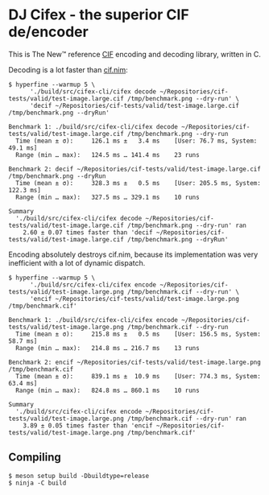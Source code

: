 # DJ Cifex - the superior CIF de/encoder

This is The New™ reference [CIF][cif spec] encoding and decoding library, written in C.

Decoding is a lot faster than [cif.nim][nim implementation]:
```
$ hyperfine --warmup 5 \
      './build/src/cifex-cli/cifex decode ~/Repositories/cif-tests/valid/test-image.large.cif /tmp/benchmark.png --dry-run' \
      'decif ~/Repositories/cif-tests/valid/test-image.large.cif /tmp/benchmark.png --dryRun'

Benchmark 1: ./build/src/cifex-cli/cifex decode ~/Repositories/cif-tests/valid/test-image.large.cif /tmp/benchmark.png --dry-run
  Time (mean ± σ):     126.1 ms ±   3.4 ms    [User: 76.7 ms, System: 49.1 ms]
  Range (min … max):   124.5 ms … 141.4 ms    23 runs

Benchmark 2: decif ~/Repositories/cif-tests/valid/test-image.large.cif /tmp/benchmark.png --dryRun
  Time (mean ± σ):     328.3 ms ±   0.5 ms    [User: 205.5 ms, System: 122.3 ms]
  Range (min … max):   327.5 ms … 329.1 ms    10 runs

Summary
  './build/src/cifex-cli/cifex decode ~/Repositories/cif-tests/valid/test-image.large.cif /tmp/benchmark.png --dry-run' ran
    2.60 ± 0.07 times faster than 'decif ~/Repositories/cif-tests/valid/test-image.large.cif /tmp/benchmark.png --dryRun'
```
Encoding absolutely destroys cif.nim, because its implementation was very inefficient with a lot of dynamic dispatch.
```
$ hyperfine --warmup 5 \
      './build/src/cifex-cli/cifex encode ~/Repositories/cif-tests/valid/test-image.large.png /tmp/benchmark.cif --dry-run' \
      'encif ~/Repositories/cif-tests/valid/test-image.large.png /tmp/benchmark.cif'

Benchmark 1: ./build/src/cifex-cli/cifex encode ~/Repositories/cif-tests/valid/test-image.large.png /tmp/benchmark.cif --dry-run
  Time (mean ± σ):     215.8 ms ±   0.5 ms    [User: 156.5 ms, System: 58.7 ms]
  Range (min … max):   214.8 ms … 216.7 ms    13 runs

Benchmark 2: encif ~/Repositories/cif-tests/valid/test-image.large.png /tmp/benchmark.cif
  Time (mean ± σ):     839.1 ms ±  10.9 ms    [User: 774.3 ms, System: 63.4 ms]
  Range (min … max):   824.8 ms … 860.1 ms    10 runs

Summary
  './build/src/cifex-cli/cifex encode ~/Repositories/cif-tests/valid/test-image.large.png /tmp/benchmark.cif --dry-run' ran
    3.89 ± 0.05 times faster than 'encif ~/Repositories/cif-tests/valid/test-image.large.png /tmp/benchmark.cif'
```

  [cif spec]: https://raw.githubusercontent.com/comes-group/standards/master/english/cif.rst
  [nim implementation]: https://github.com/comes-group/cif

## Compiling

```
$ meson setup build -Dbuildtype=release
$ ninja -C build
```

